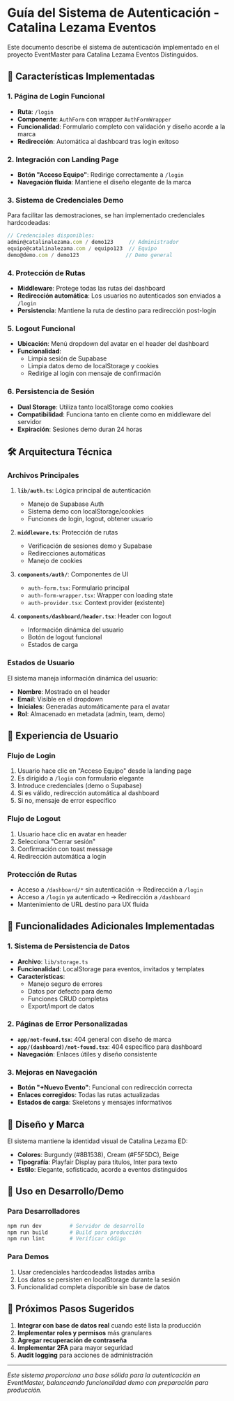 # Guía del Sistema de Autenticación - Catalina Lezama Eventos

Este documento describe el sistema de autenticación implementado en el proyecto EventMaster para Catalina Lezama Eventos Distinguidos.

## 🔐 Características Implementadas

### 1. Página de Login Funcional
- **Ruta**: `/login`
- **Componente**: `AuthForm` con wrapper `AuthFormWrapper`
- **Funcionalidad**: Formulario completo con validación y diseño acorde a la marca
- **Redirección**: Automática al dashboard tras login exitoso

### 2. Integración con Landing Page
- **Botón "Acceso Equipo"**: Redirige correctamente a `/login`
- **Navegación fluida**: Mantiene el diseño elegante de la marca

### 3. Sistema de Credenciales Demo
Para facilitar las demostraciones, se han implementado credenciales hardcodeadas:

```javascript
// Credenciales disponibles:
admin@catalinalezama.com / demo123     // Administrador
equipo@catalinalezama.com / equipo123  // Equipo
demo@demo.com / demo123               // Demo general
```

### 4. Protección de Rutas
- **Middleware**: Protege todas las rutas del dashboard
- **Redirección automática**: Los usuarios no autenticados son enviados a `/login`
- **Persistencia**: Mantiene la ruta de destino para redirección post-login

### 5. Logout Funcional
- **Ubicación**: Menú dropdown del avatar en el header del dashboard
- **Funcionalidad**: 
  - Limpia sesión de Supabase
  - Limpia datos demo de localStorage y cookies
  - Redirige al login con mensaje de confirmación

### 6. Persistencia de Sesión
- **Dual Storage**: Utiliza tanto localStorage como cookies
- **Compatibilidad**: Funciona tanto en cliente como en middleware del servidor
- **Expiración**: Sesiones demo duran 24 horas

## 🛠️ Arquitectura Técnica

### Archivos Principales

1. **`lib/auth.ts`**: Lógica principal de autenticación
   - Manejo de Supabase Auth
   - Sistema demo con localStorage/cookies
   - Funciones de login, logout, obtener usuario

2. **`middleware.ts`**: Protección de rutas
   - Verificación de sesiones demo y Supabase
   - Redirecciones automáticas
   - Manejo de cookies

3. **`components/auth/`**: Componentes de UI
   - `auth-form.tsx`: Formulario principal
   - `auth-form-wrapper.tsx`: Wrapper con loading state
   - `auth-provider.tsx`: Context provider (existente)

4. **`components/dashboard/header.tsx`**: Header con logout
   - Información dinámica del usuario
   - Botón de logout funcional
   - Estados de carga

### Estados de Usuario
El sistema maneja información dinámica del usuario:
- **Nombre**: Mostrado en el header
- **Email**: Visible en el dropdown
- **Iniciales**: Generadas automáticamente para el avatar
- **Rol**: Almacenado en metadata (admin, team, demo)

## 📱 Experiencia de Usuario

### Flujo de Login
1. Usuario hace clic en "Acceso Equipo" desde la landing page
2. Es dirigido a `/login` con formulario elegante
3. Introduce credenciales (demo o Supabase)
4. Si es válido, redirección automática al dashboard
5. Si no, mensaje de error específico

### Flujo de Logout
1. Usuario hace clic en avatar en header
2. Selecciona "Cerrar sesión"
3. Confirmación con toast message
4. Redirección automática a login

### Protección de Rutas
- Acceso a `/dashboard/*` sin autenticación → Redirección a `/login`
- Acceso a `/login` ya autenticado → Redirección a `/dashboard`
- Mantenimiento de URL destino para UX fluida

## 🔧 Funcionalidades Adicionales Implementadas

### 1. Sistema de Persistencia de Datos
- **Archivo**: `lib/storage.ts`
- **Funcionalidad**: LocalStorage para eventos, invitados y templates
- **Características**:
  - Manejo seguro de errores
  - Datos por defecto para demo
  - Funciones CRUD completas
  - Export/import de datos

### 2. Páginas de Error Personalizadas
- **`app/not-found.tsx`**: 404 general con diseño de marca
- **`app/(dashboard)/not-found.tsx`**: 404 específico para dashboard
- **Navegación**: Enlaces útiles y diseño consistente

### 3. Mejoras en Navegación
- **Botón "+Nuevo Evento"**: Funcional con redirección correcta
- **Enlaces corregidos**: Todas las rutas actualizadas
- **Estados de carga**: Skeletons y mensajes informativos

## 🎨 Diseño y Marca

El sistema mantiene la identidad visual de Catalina Lezama ED:
- **Colores**: Burgundy (#8B1538), Cream (#F5F5DC), Beige
- **Tipografía**: Playfair Display para títulos, Inter para texto
- **Estilo**: Elegante, sofisticado, acorde a eventos distinguidos

## 🚀 Uso en Desarrollo/Demo

### Para Desarrolladores
```bash
npm run dev         # Servidor de desarrollo
npm run build       # Build para producción
npm run lint        # Verificar código
```

### Para Demos
1. Usar credenciales hardcodeadas listadas arriba
2. Los datos se persisten en localStorage durante la sesión
3. Funcionalidad completa disponible sin base de datos

## 📝 Próximos Pasos Sugeridos

1. **Integrar con base de datos real** cuando esté lista la producción
2. **Implementar roles y permisos** más granulares
3. **Agregar recuperación de contraseña**
4. **Implementar 2FA** para mayor seguridad
5. **Audit logging** para acciones de administración

---

*Este sistema proporciona una base sólida para la autenticación en EventMaster, balanceando funcionalidad demo con preparación para producción.*